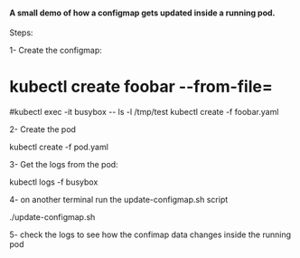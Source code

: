 #### A small demo of how a configmap gets updated inside a running pod.

Steps:

1- Create the configmap:
# kubectl create <name> foobar --from-file=<filename>
#kubectl exec -it busybox -- ls -l /tmp/test
kubectl create -f foobar.yaml

2- Create the pod

kubectl create -f pod.yaml

3- Get the logs from the pod:

kubectl logs -f busybox

4- on another terminal run the update-configmap.sh script

./update-configmap.sh

5- check the logs to see how the confimap data changes inside the running pod